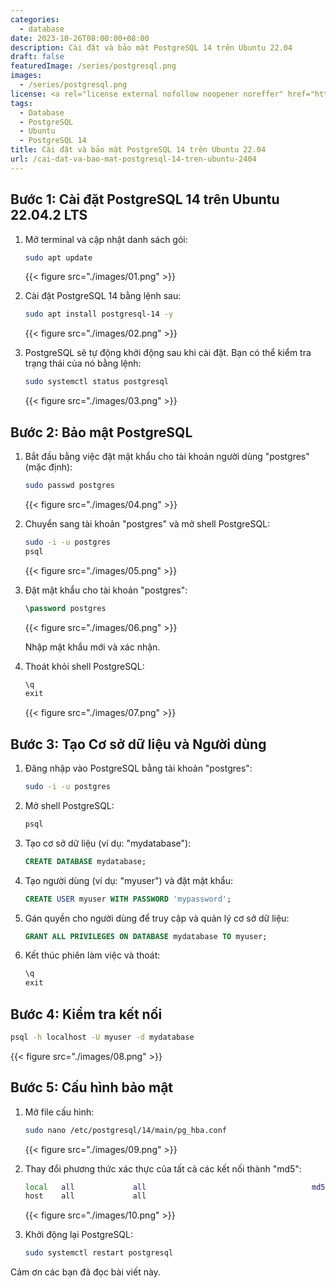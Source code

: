 ```yaml
---
categories:
  - database
date: 2023-10-26T08:00:00+08:00
description: Cài đặt và bảo mật PostgreSQL 14 trên Ubuntu 22.04
draft: false
featuredImage: /series/postgresql.png
images:
  - /series/postgresql.png
license: <a rel="license external nofollow noopener noreffer" href="https://creativecommons.org/licenses/by-nc/4.0/" target="_blank">CC BY-NC 4.0</a>
tags:
  - Database
  - PostgreSQL
  - Ubuntu
  - PostgreSQL 14
title: Cài đặt và bảo mật PostgreSQL 14 trên Ubuntu 22.04
url: /cai-dat-va-bao-mat-postgresql-14-tren-ubuntu-2404
---
```


## Bước 1: Cài đặt PostgreSQL 14 trên Ubuntu 22.04.2 LTS

1. Mở terminal và cập nhật danh sách gói:

   ```bash
   sudo apt update
   ```

   {{< figure src="./images/01.png" >}}

2. Cài đặt PostgreSQL 14 bằng lệnh sau:

   ```bash
   sudo apt install postgresql-14 -y
   ```

   {{< figure src="./images/02.png" >}}

3. PostgreSQL sẽ tự động khởi động sau khi cài đặt. Bạn có thể kiểm tra trạng thái của nó bằng lệnh:

   ```bash
   sudo systemctl status postgresql
   ```

   {{< figure src="./images/03.png" >}}

## Bước 2: Bảo mật PostgreSQL

1. Bắt đầu bằng việc đặt mật khẩu cho tài khoản người dùng "postgres" (mặc định):

   ```bash
   sudo passwd postgres
   ```

   {{< figure src="./images/04.png" >}}

2. Chuyển sang tài khoản "postgres" và mở shell PostgreSQL:

   ```bash
   sudo -i -u postgres
   psql
   ```

   {{< figure src="./images/05.png" >}}

3. Đặt mật khẩu cho tài khoản "postgres":

   ```sql
   \password postgres
   ```

   {{< figure src="./images/06.png" >}}

   Nhập mật khẩu mới và xác nhận.

4. Thoát khỏi shell PostgreSQL:

   ```sql
   \q
   exit
   ```

   {{< figure src="./images/07.png" >}}

## Bước 3: Tạo Cơ sở dữ liệu và Người dùng

1. Đăng nhập vào PostgreSQL bằng tài khoản "postgres":

   ```bash
   sudo -i -u postgres
   ```

2. Mở shell PostgreSQL:

   ```bash
   psql
   ```

3. Tạo cơ sở dữ liệu (ví dụ: "mydatabase"):

   ```sql
   CREATE DATABASE mydatabase;
   ```

4. Tạo người dùng (ví dụ: "myuser") và đặt mật khẩu:

   ```sql
   CREATE USER myuser WITH PASSWORD 'mypassword';
   ```

5. Gán quyền cho người dùng để truy cập và quản lý cơ sở dữ liệu:

   ```sql
   GRANT ALL PRIVILEGES ON DATABASE mydatabase TO myuser;
   ```

6. Kết thúc phiên làm việc và thoát:

   ```sql
   \q
   exit
   ```

## Bước 4: Kiểm tra kết nối

```bash
psql -h localhost -U myuser -d mydatabase
```

{{< figure src="./images/08.png" >}}

## Bước 5: Cấu hình bảo mật

1. Mở file cấu hình:

   ```bash
   sudo nano /etc/postgresql/14/main/pg_hba.conf
   ```

   {{< figure src="./images/09.png" >}}

2. Thay đổi phương thức xác thực của tất cả các kết nối thành "md5":

   ```bash
   local   all             all                                     md5
   host    all             all
   ```

   {{< figure src="./images/10.png" >}}

3. Khởi động lại PostgreSQL:

   ```bash
   sudo systemctl restart postgresql
   ```

Cảm ơn các bạn đã đọc bài viết này.
